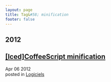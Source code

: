```yaml
---
layout: page
title: Tag&#58; minification
footer: false
---
```


<div id="blog-archives" class="category">
<h2>2012</h2>

<article>
<h1><a href="/2012/04/06/iced-coffeescript-minification/index.html">[Iced]CoffeeScript minification</a></h1>
<time datetime="2012-04-06T00:00:00-06:00" pubdate><span class='month'>Apr</span> <span class='day'>06</span> <span class='year'>2012</span></time>
<footer>
<span class="categories">posted in 
<a href='/categories/logiciels/'>Logiciels</a></span>
</footer>
</article>
</div>
